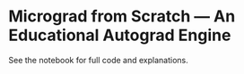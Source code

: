 # Micrograd from Scratch — An Educational Autograd Engine

See the notebook for full code and explanations.

